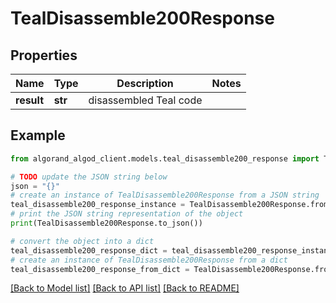 # TealDisassemble200Response


## Properties

Name | Type | Description | Notes
------------ | ------------- | ------------- | -------------
**result** | **str** | disassembled Teal code | 

## Example

```python
from algorand_algod_client.models.teal_disassemble200_response import TealDisassemble200Response

# TODO update the JSON string below
json = "{}"
# create an instance of TealDisassemble200Response from a JSON string
teal_disassemble200_response_instance = TealDisassemble200Response.from_json(json)
# print the JSON string representation of the object
print(TealDisassemble200Response.to_json())

# convert the object into a dict
teal_disassemble200_response_dict = teal_disassemble200_response_instance.to_dict()
# create an instance of TealDisassemble200Response from a dict
teal_disassemble200_response_from_dict = TealDisassemble200Response.from_dict(teal_disassemble200_response_dict)
```
[[Back to Model list]](../README.md#documentation-for-models) [[Back to API list]](../README.md#documentation-for-api-endpoints) [[Back to README]](../README.md)


